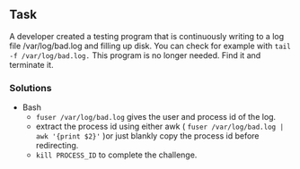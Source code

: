 ## Task 
A developer created a testing program that is continuously writing to a log file /var/log/bad.log and filling up disk. You can check for example with `tail -f /var/log/bad.log.`
This program is no longer needed. Find it and terminate it.

### Solutions
- Bash
    - `fuser /var/log/bad.log` gives the user and process id of the log.
    - extract the process id using either awk  ( `fuser /var/log/bad.log | awk '{print $2}'` )or just blankly copy the process id before redirecting.
    - `kill PROCESS_ID` to complete the challenge.

